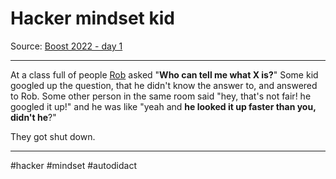 # Hacker mindset kid
Source: [Boost 2022 - day 1](https://youtu.be/VDIp-_Y93pY?t=2535)

---

At a class full of people [Rob](https://www.twitch.tv/rwxrob) asked "**Who can tell me what X is?**"
Some kid googled up the question, that he didn't know the answer to, and answered to Rob. Some other person in the same room said "hey, that's not fair! he googled it up!" and he was like "yeah and **he looked it up faster than you, didn't he**?"

They got shut down.

---
#hacker #mindset #autodidact